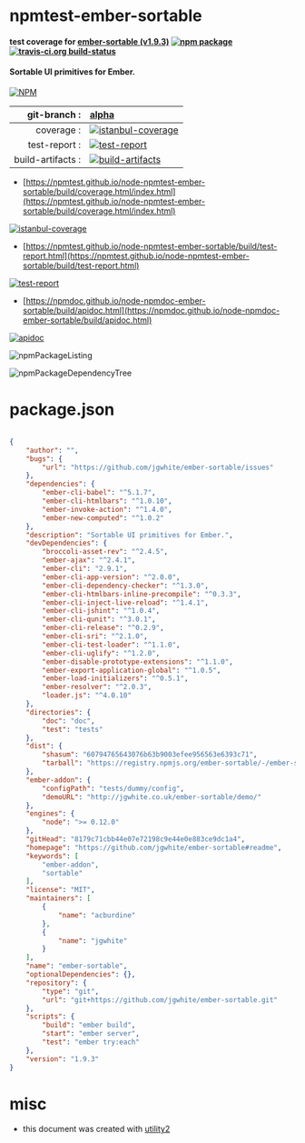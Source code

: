# npmtest-ember-sortable

#### test coverage for  [ember-sortable (v1.9.3)](https://github.com/jgwhite/ember-sortable#readme)  [![npm package](https://img.shields.io/npm/v/npmtest-ember-sortable.svg?style=flat-square)](https://www.npmjs.org/package/npmtest-ember-sortable) [![travis-ci.org build-status](https://api.travis-ci.org/npmtest/node-npmtest-ember-sortable.svg)](https://travis-ci.org/npmtest/node-npmtest-ember-sortable)

#### Sortable UI primitives for Ember.

[![NPM](https://nodei.co/npm/ember-sortable.png?downloads=true&downloadRank=true&stars=true)](https://www.npmjs.com/package/ember-sortable)

| git-branch : | [alpha](https://github.com/npmtest/node-npmtest-ember-sortable/tree/alpha)|
|--:|:--|
| coverage : | [![istanbul-coverage](https://npmtest.github.io/node-npmtest-ember-sortable/build/coverage.badge.svg)](https://npmtest.github.io/node-npmtest-ember-sortable/build/coverage.html/index.html)|
| test-report : | [![test-report](https://npmtest.github.io/node-npmtest-ember-sortable/build/test-report.badge.svg)](https://npmtest.github.io/node-npmtest-ember-sortable/build/test-report.html)|
| build-artifacts : | [![build-artifacts](https://npmtest.github.io/node-npmtest-ember-sortable/glyphicons_144_folder_open.png)](https://github.com/npmtest/node-npmtest-ember-sortable/tree/gh-pages/build)|

- [https://npmtest.github.io/node-npmtest-ember-sortable/build/coverage.html/index.html](https://npmtest.github.io/node-npmtest-ember-sortable/build/coverage.html/index.html)

[![istanbul-coverage](https://npmtest.github.io/node-npmtest-ember-sortable/build/screenCapture.buildCi.browser.%252Ftmp%252Fbuild%252Fcoverage.lib.html.png)](https://npmtest.github.io/node-npmtest-ember-sortable/build/coverage.html/index.html)

- [https://npmtest.github.io/node-npmtest-ember-sortable/build/test-report.html](https://npmtest.github.io/node-npmtest-ember-sortable/build/test-report.html)

[![test-report](https://npmtest.github.io/node-npmtest-ember-sortable/build/screenCapture.buildCi.browser.%252Ftmp%252Fbuild%252Ftest-report.html.png)](https://npmtest.github.io/node-npmtest-ember-sortable/build/test-report.html)

- [https://npmdoc.github.io/node-npmdoc-ember-sortable/build/apidoc.html](https://npmdoc.github.io/node-npmdoc-ember-sortable/build/apidoc.html)

[![apidoc](https://npmdoc.github.io/node-npmdoc-ember-sortable/build/screenCapture.buildCi.browser.%252Ftmp%252Fbuild%252Fapidoc.html.png)](https://npmdoc.github.io/node-npmdoc-ember-sortable/build/apidoc.html)

![npmPackageListing](https://npmtest.github.io/node-npmtest-ember-sortable/build/screenCapture.npmPackageListing.svg)

![npmPackageDependencyTree](https://npmtest.github.io/node-npmtest-ember-sortable/build/screenCapture.npmPackageDependencyTree.svg)



# package.json

```json

{
    "author": "",
    "bugs": {
        "url": "https://github.com/jgwhite/ember-sortable/issues"
    },
    "dependencies": {
        "ember-cli-babel": "^5.1.7",
        "ember-cli-htmlbars": "^1.0.10",
        "ember-invoke-action": "^1.4.0",
        "ember-new-computed": "^1.0.2"
    },
    "description": "Sortable UI primitives for Ember.",
    "devDependencies": {
        "broccoli-asset-rev": "^2.4.5",
        "ember-ajax": "^2.4.1",
        "ember-cli": "2.9.1",
        "ember-cli-app-version": "^2.0.0",
        "ember-cli-dependency-checker": "^1.3.0",
        "ember-cli-htmlbars-inline-precompile": "^0.3.3",
        "ember-cli-inject-live-reload": "^1.4.1",
        "ember-cli-jshint": "^1.0.4",
        "ember-cli-qunit": "^3.0.1",
        "ember-cli-release": "^0.2.9",
        "ember-cli-sri": "^2.1.0",
        "ember-cli-test-loader": "^1.1.0",
        "ember-cli-uglify": "^1.2.0",
        "ember-disable-prototype-extensions": "^1.1.0",
        "ember-export-application-global": "^1.0.5",
        "ember-load-initializers": "^0.5.1",
        "ember-resolver": "^2.0.3",
        "loader.js": "^4.0.10"
    },
    "directories": {
        "doc": "doc",
        "test": "tests"
    },
    "dist": {
        "shasum": "60794765643076b63b9003efee956563e6393c71",
        "tarball": "https://registry.npmjs.org/ember-sortable/-/ember-sortable-1.9.3.tgz"
    },
    "ember-addon": {
        "configPath": "tests/dummy/config",
        "demoURL": "http://jgwhite.co.uk/ember-sortable/demo/"
    },
    "engines": {
        "node": ">= 0.12.0"
    },
    "gitHead": "8179c71cbb44e07e72198c9e44e0e883ce9dc1a4",
    "homepage": "https://github.com/jgwhite/ember-sortable#readme",
    "keywords": [
        "ember-addon",
        "sortable"
    ],
    "license": "MIT",
    "maintainers": [
        {
            "name": "acburdine"
        },
        {
            "name": "jgwhite"
        }
    ],
    "name": "ember-sortable",
    "optionalDependencies": {},
    "repository": {
        "type": "git",
        "url": "git+https://github.com/jgwhite/ember-sortable.git"
    },
    "scripts": {
        "build": "ember build",
        "start": "ember server",
        "test": "ember try:each"
    },
    "version": "1.9.3"
}
```



# misc
- this document was created with [utility2](https://github.com/kaizhu256/node-utility2)
